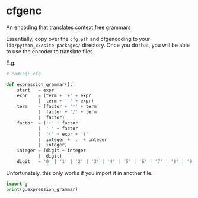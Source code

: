 # cfgenc
An encoding that translates context free grammars

Essentially, copy over the `cfg.pth` and cfgencoding to your
`lib/python_xx/site-packages/` directory. Once you do that, you will
be able to use the encoder to translate files.

E.g.

```python
# coding: cfg

def expression_grammar():
    start   = expr
    expr    = (term + '+' + expr
            |  term + '-' + expr)
    term    = (factor + '*' + term
            |  factor + '/' + term
            |  factor)
    factor  = ('+' + factor
            |  '-' + factor
            |  '(' + expr + ')'
            |  integer + '.' + integer
            |  integer)
    integer = (digit + integer
            |  digit)
    digit   = '0' | '1' | '2' | '3' | '4' | '5' | '6' | '7' | '8' | '9'
```

Unfortunately, this only works if you import it in another file.

```python
import g
print(g.expression_grammar)
```
